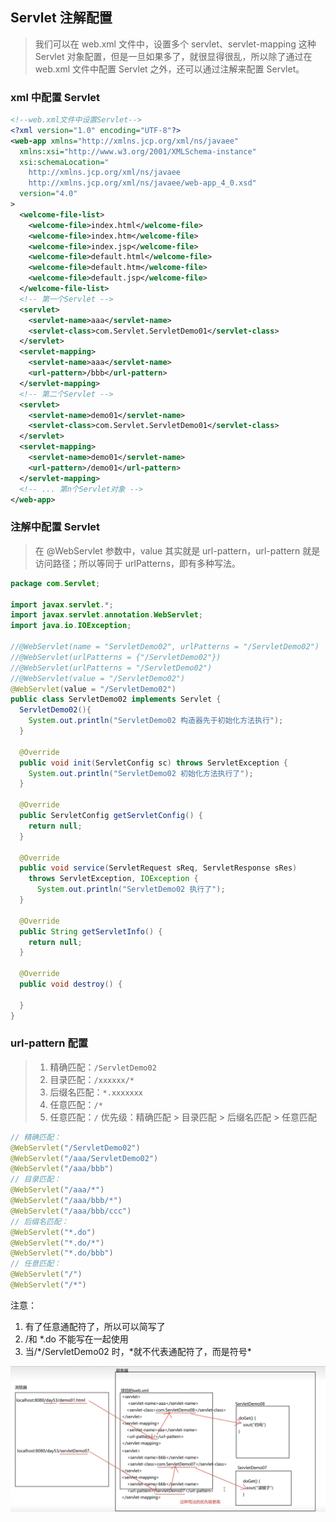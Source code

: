 ## Servlet 注解配置

> 我们可以在 web.xml 文件中，设置多个 servlet、servlet-mapping 这种 Servlet 对象配置，但是一旦如果多了，就很显得很乱，所以除了通过在 web.xml 文件中配置 Servlet 之外，还可以通过注解来配置 Servlet。

### xml 中配置 Servlet

```xml
<!--web.xml文件中设置Servlet-->
<?xml version="1.0" encoding="UTF-8"?>
<web-app xmlns="http://xmlns.jcp.org/xml/ns/javaee"
  xmlns:xsi="http://www.w3.org/2001/XMLSchema-instance"
  xsi:schemaLocation="
    http://xmlns.jcp.org/xml/ns/javaee
    http://xmlns.jcp.org/xml/ns/javaee/web-app_4_0.xsd"
  version="4.0"
>
  <welcome-file-list>
    <welcome-file>index.html</welcome-file>
    <welcome-file>index.htm</welcome-file>
    <welcome-file>index.jsp</welcome-file>
    <welcome-file>default.html</welcome-file>
    <welcome-file>default.htm</welcome-file>
    <welcome-file>default.jsp</welcome-file>
  </welcome-file-list>
  <!-- 第一个Servlet -->
  <servlet>
    <servlet-name>aaa</servlet-name>
    <servlet-class>com.Servlet.ServletDemo01</servlet-class>
  </servlet>
  <servlet-mapping>
    <servlet-name>aaa</servlet-name>
    <url-pattern>/bbb</url-pattern>
  </servlet-mapping>
  <!-- 第二个Servlet -->
  <servlet>
    <servlet-name>demo01</servlet-name>
    <servlet-class>com.Servlet.ServletDemo01</servlet-class>
  </servlet>
  <servlet-mapping>
    <servlet-name>demo01</servlet-name>
    <url-pattern>/demo01</url-pattern>
  </servlet-mapping>
  <!-- ... 第n个Servlet对象 -->
</web-app>
```

### 注解中配置 Servlet

> 在 @WebServlet 参数中，value 其实就是 url-pattern，url-pattern 就是访问路径；所以等同于 urlPatterns，即有多种写法。

```java
package com.Servlet;

import javax.servlet.*;
import javax.servlet.annotation.WebServlet;
import java.io.IOException;

//@WebServlet(name = "ServletDemo02", urlPatterns = "/ServletDemo02")
//@WebServlet(urlPatterns = {"/ServletDemo02"})
//@WebServlet(urlPatterns = "/ServletDemo02")
//@WebServlet(value = "/ServletDemo02")
@WebServlet(value = "/ServletDemo02")
public class ServletDemo02 implements Servlet {
  ServletDemo02(){
    System.out.println("ServletDemo02 构造器先于初始化方法执行");
  }

  @Override
  public void init(ServletConfig sc) throws ServletException {
    System.out.println("ServletDemo02 初始化方法执行了");
  }

  @Override
  public ServletConfig getServletConfig() {
    return null;
  }

  @Override
  public void service(ServletRequest sReq, ServletResponse sRes)
    throws ServletException, IOException {
      System.out.println("ServletDemo02 执行了");
  }

  @Override
  public String getServletInfo() {
    return null;
  }

  @Override
  public void destroy() {

  }
}
```

### url-pattern 配置

> 1. 精确匹配：`/ServletDemo02`
> 2. 目录匹配：`/xxxxxx/*`
> 3. 后缀名匹配：`*.xxxxxxx`
> 4. 任意匹配：`/*`
> 5. 任意匹配：`/`
>    优先级：精确匹配 > 目录匹配 > 后缀名匹配 > 任意匹配

```java
// 精确匹配：
@WebServlet("/ServletDemo02")
@WebServlet("/aaa/ServletDemo02")
@WebServlet("/aaa/bbb")
// 目录匹配：
@WebServlet("/aaa/*")
@WebServlet("/aaa/bbb/*")
@WebServlet("/aaa/bbb/ccc")
// 后缀名匹配：
@WebServlet("*.do")
@WebServlet("*.do/*")
@WebServlet("*.do/bbb")
// 任意匹配：
@WebServlet("/")
@WebServlet("/*")
```

注意：

1. 有了任意通配符了，所以可以简写了
2. /和 \*.do 不能写在一起使用
3. 当/*/ServletDemo02 时，*就不代表通配符了，而是符号\*

![url-partten优先级](../images/url-partten.jpg)
